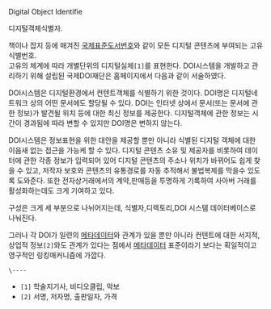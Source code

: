 Digital Object Identifie

디지털객체식별자.

책이나 잡지 등에 매겨진 [국제표준도서번호](ISBN.md)와 같이 모든 디지털 콘텐츠에 부여되는 고유 식별번호.  
고유의 체계에 따라 개별단위의 디지털실체`[1]`를 표현한다. DOI시스템을 개발하고 관리하기 위해 설립된 국제DOI재단은 홈페이지에서
다음과 같이 서술하였다.

DOI시스템은 디지털환경에서 컨텐트객체를 식별하기 위한 것이다. DOI명은 디지털네트워크 상의 어떤 문서에도 할당될 수 있다. DOI는
인터넷 상에서 문서(또는 문서에 관한 정보)가 발견될 위치 등에 대한 최신 정보를 제공한다. 디지털객체에 관한 정보는 시간이 경과됨에 따라
변할 수 있지만 DOI명은 변하지 않는다.

DOI시스템은 정보표현을 위한 대안을 제공할 뿐만 아니라 식별된 디지털 객체에 대한 이음새 없는 접근을 가능케 할 수 있다. 디지털 콘텐츠
소유 및 제공자를 비롯하여 데이터에 관한 각종 정보가 입력되어 있어 디지털 콘텐츠의 주소나 위치가 바뀌어도 쉽게 찾을 수 있고, 저작자
보호와 콘텐츠의 유통경로를 자동 추적해서 불법복제를 막을수 있도록 도와준다. 또한 전자상거래에서의 계약,판매등을 투명하게 기록하여 사아버
거래를 활성화하는데도 크게 기여하고 있다.

구성은 크게 세 부분으로 나뉘어지는데, 식별자,디렉토리,DOI 시스템 데이터베이스로 나눠진다.

그러나 각 DOI가 일련의 [메타데이터](%EB%A9%94%ED%83%80%EB%8D%B0%EC%9D%B4%ED%84%B0.md)와
관계가 있을 뿐만 아니라 컨텐트에 대한 서지적,상업적 정보`[2]`와도 관계가 있다는 점에서
[메타데이터](%EB%A9%94%ED%83%80%EB%8D%B0%EC%9D%B4%ED%84%B0.md) 표준이라기 보다는 획일적이고
영구적인 링킹매커니즘에 가깝다.

`\----`

  * `[1]` 학술지기사, 비디오클립, 악보
  * `[2]` 서명, 저자명, 출판일자, 가격


